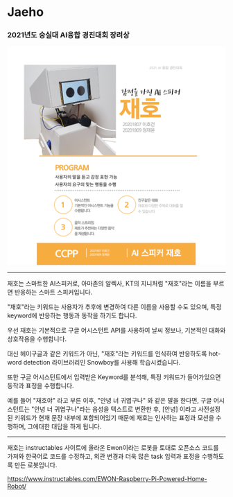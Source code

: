 # Jaeho
### 2021년도 숭실대 AI융합 경진대회 장려상

![jaeho_intro](./jaeho_intro.png)

---

재호는 스마트한 AI스피커로, 아마존의 알렉사, KT의 지니처럼 "재호"라는 이름을 부르면 반응하는 스마트 스피커입니다.

"재호"라는 키워드는 사용자가 추후에 변경하여 다른 이름을 사용할 수도 있으며, 특정 keyword에 반응하는 행동과 동작을 하기도 합니다.

우선 재호는 기본적으로 구글 어시스턴트 API를 사용하여 날씨 정보나, 기본적인 대화와 상호작용을 수행합니다.

대신 헤이구글과 같은 키워드가 아닌, "재호"라는 키워드를 인식하여 반응하도록 hot-word detection 라이브러리인 Snowboy를 사용해 학습시켰습니다.

또한 구글 어시스턴트에서 입력받은 Keyword를 분석해, 특정 키워드가 들어가있으면 동작과 표정을 수행합니다.

예를 들어 "재호야" 라고 부른 이후, "안녕 너 귀엽구나" 와 같은 말을 한다면, 구글 어시스턴트는 "안녕 너 귀엽구나"라는 음성을 텍스트로 변환한 후, [안녕] 이라고 사전설정된 키워드가
현재 문장 내부에 포함되어있기 때문에 재호는 인사하는 표정과 모션을 수행하며, 그에대한 대답을 하게 됩니다.

---

재호는 instructables 사이트에 올라온 Ewon이라는 로봇을 토대로 오픈소스 코드를 가져와 한국어로 코드를 수정하고, 외관 변경과 더욱 많은 task 입력과 표정을 수행하도록 만든 로봇입니다.

https://www.instructables.com/EWON-Raspberry-Pi-Powered-Home-Robot/
